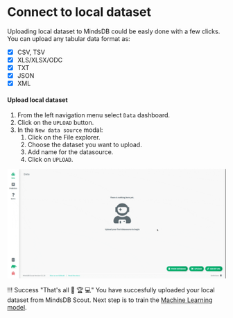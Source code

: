 # Connect to local dataset

Uploading local dataset to MindsDB could be easly done with a few clicks. You can upload any tabular data format as:

* [x] CSV, TSV
* [x] XLS/XLSX/ODC
* [x] TXT
* [x] JSON
* [x] XML

#### Upload local dataset

1. From the left navigation menu select `Data` dashboard.
2. Click on the `UPLOAD` button. 
3. In the `New data source` modal:
    1. Click on the File explorer.
    2. Choose the dataset you want to upload.
    3. Add name for the datasource.
    4. Click on `UPLOAD`.

![upload data locally](/assets/data/local.gif)

!!! Success "That's all :tada: :trophy:  :computer:"
    You have succesfully uploaded your local dataset from MindsDB Scout. Next step is to train the [Machine Learning model](/docs/model/train).